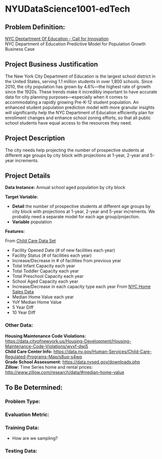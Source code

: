 # NYUDataScience1001-edTech

## Problem Definition:

[NYC Deptartment Of Education - Call for Innovation](http://www.nyc.gov/html/cfi/html/DOE/index.html#collapse1)  
NYC Department of Education
Predictive Model for Population Growth Business Case

## Project Business Justification 	
The New York City Department of Education is the largest school district in the United States, serving 1.1 million students in over 1,800 schools. Since 2010, the city population has grown by 4.6%—the highest rate of growth since the 1920s. These trends make it incredibly important to have accurate data for city planning purposes—especially when it comes to accommodating a rapidly growing Pre-K-12 student population. An enhanced student population prediction model with more granular insights will significantly help the NYC Department of Education efficiently plan for enrollment changes and enhance school zoning efforts, so that all public school students have equal access to the resources they need.


## Project Description 
The city needs help projecting the number of prospective students at different age groups by city block with projections at 1-year, 2-year and 5-year increments.

## Project Details

**Data Instance:**
Annual school aged population by city block 

**Target Variable:**  
* **Detail** the number of prospective students at different age groups by city block with projections at 1-year, 2-year and 5-year increments.  We probably need a separate model for each age group/projection. 
* **Variable** population

**Features:**

From 
[Child Care Data Set](https://data.ny.gov/Human-Services/Child-Care-Regulated-Programs-Map/s8uq-s4wq )    
* Facility Opened Date (# of new facilities each year) 
* Facility Status (# of facilities each year) 
* Increase/Decrease in # of facilities from previous year 
* Total Infant Capacity each year 
* Total Toddler Capacity each year 
* Total Preschool Capacity each year 
* School Aged Capacity each year 
* Increase/Decrease in each capacity type each year
From [NYC Home Sales Data](http://www1.nyc.gov/site/finance/taxes/property-annualized-sales-update.page) 
* Median Home Value each year 
* YoY Median Home Value 
* 5 Year Diff 
* 10 Year Diff 



### Other Data:
**Housing Maintenance Code Violations:** https://data.cityofnewyork.us/Housing-Development/Housing-Maintenance-Code-Violations/wvxf-dwi5  
**Child Care Center Info:**  https://data.ny.gov/Human-Services/Child-Care-Regulated-Programs-Map/s8uq-s4wq  
**Grade School Assessment:** https://data.nysed.gov/downloads.php  
**Zillow:** Time Series home and rental prices: http://www.zillow.com/research/data/#median-home-value  

## To Be Determined:
### Problem Type: 
### Evaluation Metric:
### Training Data: 
* How are we sampling?  

### Testing Data:
